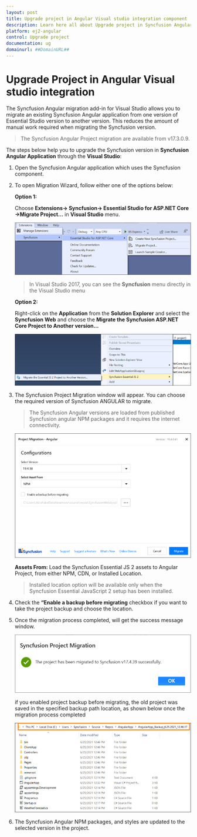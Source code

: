 ```yaml
---
layout: post
title: Upgrade project in Angular Visual studio integration component | Syncfusion
description: Learn here all about Upgrade project in Syncfusion Angular Visual studio integration component of Syncfusion Essential JS 2 and more.
platform: ej2-angular
control: Upgrade project 
documentation: ug
domainurl: ##DomainURL##
---
```


# Upgrade Project in Angular Visual studio integration 

The Syncfusion Angular migration add-in for Visual Studio allows you to migrate an existing Syncfusion Angular application from one version of Essential Studio version to another version. This reduces the amount of manual work required when migrating the Syncfusion version.

> The Syncfusion Angular Project migration are available from v17.3.0.9.

The steps below help you to upgrade the Syncfusion version in **Syncfusion Angular Application** through the **Visual Studio**:

1. Open the Syncfusion Angular application which uses the Syncfusion component.

2. To open Migration Wizard, follow either one of the options below:

    **Option 1:**

    Choose **Extensions-> Syncfusion-> Essential Studio for ASP.NET Core ->Migrate Project…** in **Visual Studio** menu.

    ![menu](images/migrate-menu.png)

     > In Visual Studio 2017, you can see the **Syncfusion** menu directly in the Visual Studio menu

    **Option 2:**

    Right-click on the **Application** from the **Solution Explorer** and select the **Syncfusion Web** and choose the **Migrate the Syncfusion ASP.NET Core Project to Another version…**

    ![Context menu](images/migrate-context-menu.png)

3. The Syncfusion Project Migration window will appear. You can choose the required version of Syncfusion ANGULAR to migrate.

    > The Syncfusion Angular versions are loaded from published Syncfusion angular NPM packages and it requires the internet connectivity.

    ![Migration Window](images/migration-window.PNG)

    **Assets From:** Load the Syncfusion Essential JS 2 assets to Angular Project, from either NPM, CDN, or Installed Location.

    > Installed location option will be available only when the Syncfusion Essential JavaScript 2 setup has been installed.

4. Check the **“Enable a backup before migrating** checkbox if you want to take the project backup and choose the location.

5. Once the migration process completed, will get the success message window.

    ![project Success](images/Confirmation-window.PNG)

    if you enabled project backup before migrating, the old project was saved in the specified backup path location, as shown below once the migration process completed

    ![BackupLocation](images/BackupLocation.png)

6. The Syncfusion Angular NPM packages, and styles are updated to the selected version in the project.
